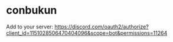 # conbukun

Add to your server: https://discord.com/oauth2/authorize?client_id=1151028506470404096&scope=bot&permissions=11264
